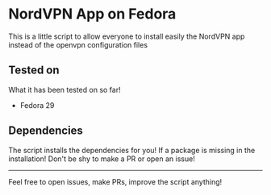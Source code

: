 # NordVPN App on Fedora #

This is a little script to allow everyone to install easily the NordVPN app instead of the openvpn configuration files

## Tested on ##

What it has been tested on so far!

* Fedora 29

## Dependencies ##

The script installs the dependencies for you! If a package is missing in the installation! Don't be shy to make a PR or open an issue!

----

Feel free to open issues, make PRs, improve the script anything!
